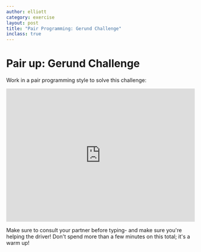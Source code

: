 ```yaml
---
author: elliott
category: exercise
layout: post
title: "Pair Programming: Gerund Challenge"
inclass: true
---
```

# Pair up: Gerund Challenge

Work in a pair programming style to solve this challenge:

<iframe src="https://trinket.io/embed/python/98daa352ab" width="100%" height="356" frameborder="0" marginwidth="0" marginheight="0" allowfullscreen></iframe>

Make sure to consult your partner before typing- and make sure you're helping the driver!  Don't spend more than a few minutes on this total; it's a warm up!